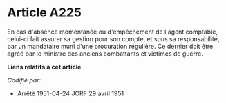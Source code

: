 # Article A225

En cas d'absence momentanée ou d'empêchement de l'agent comptable, celui-ci fait assurer sa gestion pour son compte, et sous
sa responsabilité, par un mandataire muni d'une procuration régulière. Ce dernier doit être agréé par le ministre des anciens
combattants et victimes de guerre.

**Liens relatifs à cet article**

_Codifié par_:

  - Arrêté 1951-04-24 JORF 29 avril 1951
